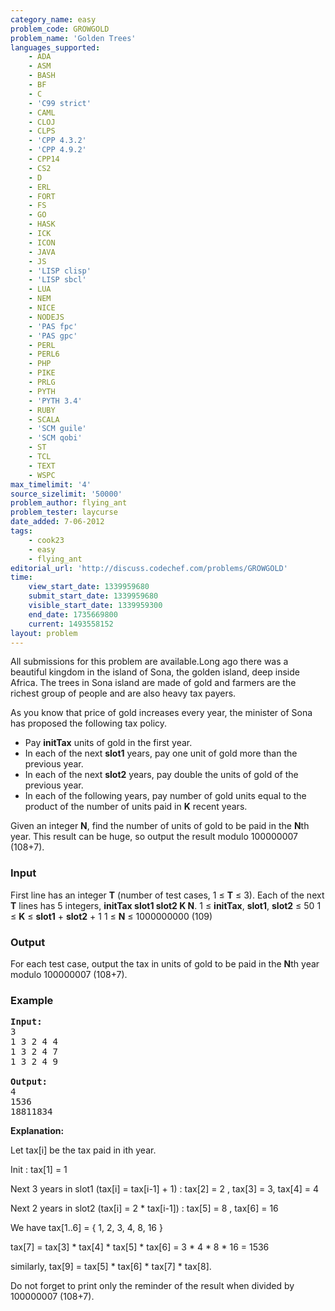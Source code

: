 ```yaml
---
category_name: easy
problem_code: GROWGOLD
problem_name: 'Golden Trees'
languages_supported:
    - ADA
    - ASM
    - BASH
    - BF
    - C
    - 'C99 strict'
    - CAML
    - CLOJ
    - CLPS
    - 'CPP 4.3.2'
    - 'CPP 4.9.2'
    - CPP14
    - CS2
    - D
    - ERL
    - FORT
    - FS
    - GO
    - HASK
    - ICK
    - ICON
    - JAVA
    - JS
    - 'LISP clisp'
    - 'LISP sbcl'
    - LUA
    - NEM
    - NICE
    - NODEJS
    - 'PAS fpc'
    - 'PAS gpc'
    - PERL
    - PERL6
    - PHP
    - PIKE
    - PRLG
    - PYTH
    - 'PYTH 3.4'
    - RUBY
    - SCALA
    - 'SCM guile'
    - 'SCM qobi'
    - ST
    - TCL
    - TEXT
    - WSPC
max_timelimit: '4'
source_sizelimit: '50000'
problem_author: flying_ant
problem_tester: laycurse
date_added: 7-06-2012
tags:
    - cook23
    - easy
    - flying_ant
editorial_url: 'http://discuss.codechef.com/problems/GROWGOLD'
time:
    view_start_date: 1339959680
    submit_start_date: 1339959680
    visible_start_date: 1339959300
    end_date: 1735669800
    current: 1493558152
layout: problem
---
```

All submissions for this problem are available.Long ago there was a beautiful kingdom in the island of Sona, the golden island, deep inside Africa. The trees in Sona island are made of gold and farmers are the richest group of people and are also heavy tax payers.

As you know that price of gold increases every year, the minister of Sona has proposed the following tax policy.

- Pay **initTax** units of gold in the first year.
- In each of the next **slot1** years, pay one unit of gold more than the previous year.
- In each of the next **slot2** years, pay double the units of gold of the previous year.
- In each of the following years, pay number of gold units equal to the product of the number of units paid in **K** recent years.


Given an integer **N**, find the number of units of gold to be paid in the **N**th year. This result can be huge, so output the result modulo 100000007 (108+7).

### Input

First line has an integer **T** (number of test cases, 1 ≤ **T** ≤ 3). Each of the next **T** lines has 5 integers, **initTax slot1 slot2 K N**.
1 ≤ **initTax**, **slot1**, **slot2** ≤ 50
1 ≤ **K** ≤ **slot1** + **slot2** + 1
1 ≤ **N** ≤ 1000000000 (109)

### Output

For each test case, output the tax in units of gold to be paid in the **N**th year modulo 100000007 (108+7).

### Example

<pre>
<b>Input:</b>
3
1 3 2 4 4
1 3 2 4 7
1 3 2 4 9

<b>Output:</b>
4
1536
18811834
</pre>

**Explanation:**

Let tax\[i\] be the tax paid in ith year.

Init : tax\[1\] = 1

Next 3 years in slot1 (tax\[i\] = tax\[i-1\] + 1) : tax\[2\] = 2 , tax\[3\] = 3, tax\[4\] = 4

Next 2 years in slot2 (tax\[i\] = 2 \* tax\[i-1\]) : tax\[5\] = 8 , tax\[6\] = 16

We have tax\[1..6\] = { 1, 2, 3, 4, 8, 16 }

tax\[7\] = tax\[3\] \* tax\[4\] \* tax\[5\] \* tax\[6\] = 3 \* 4 \* 8 \* 16 = 1536

similarly, tax\[9\] = tax\[5\] \* tax\[6\] \* tax\[7\] \* tax\[8\].

Do not forget to print only the reminder of the result when divided by 100000007 (108+7).
